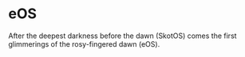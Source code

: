 # eOS
After the deepest darkness before the dawn (SkotOS) comes the first glimmerings of the rosy-fingered dawn (eOS).
